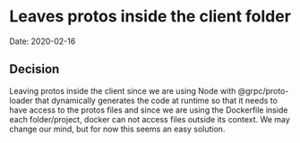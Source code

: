 # Leaves protos inside the client folder

Date: 2020-02-16
​
## Decision

Leaving protos inside the client since we are using Node with @grpc/proto-loader that dynamically
generates the code at runtime so that it needs to have access to the protos files and since we are using
the Dockerfile inside each folder/project, docker can not access files outside its context.
We may change our mind, but for now this seems an easy solution.
